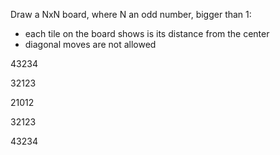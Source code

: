Draw a NxN board, where N an odd number, bigger than 1:
- each tile on the board shows is its distance from the center
- diagonal moves are not allowed
  
43234

32123

21012

32123

43234
